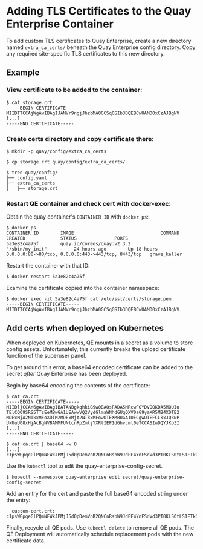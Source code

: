 # Adding TLS Certificates to the Quay Enterprise Container

To add custom TLS certificates to Quay Enterprise, create a new directory named `extra_ca_certs/` beneath the Quay Enterprise config directory. Copy any required site-specific TLS certificates to this new directory.

## Example

### View certificate to be added to the container:

```
$ cat storage.crt
-----BEGIN CERTIFICATE-----
MIIDTTCCAjWgAwIBAgIJAMVr9ngjJhzbMA0GCSqGSIb3DQEBCwUAMD0xCzAJBgNV
[...]
-----END CERTIFICATE-----
```

### Create certs directory and copy certificate there:

```
$ mkdir -p quay/config/extra_ca_certs

$ cp storage.crt quay/config/extra_ca_certs/

$ tree quay/config/
├── config.yaml
├── extra_ca_certs
│   ├── storage.crt
```

### Restart QE container and check cert with docker-exec:

Obtain the quay container's `CONTAINER ID` with `docker ps`:

```
$ docker ps
CONTAINER ID        IMAGE                                COMMAND                  CREATED             STATUS              PORTS
5a3e82c4a75f        quay.io/coreos/quay:v2.3.2           "/sbin/my_init"          24 hours ago        Up 18 hours         0.0.0.0:80->80/tcp, 0.0.0.0:443->443/tcp, 8443/tcp   grave_keller
```

Restart the container with that ID:

```
$ docker restart 5a3e82c4a75f
```

Examine the certificate copied into the container namespace:

```
$ docker exec -it 5a3e82c4a75f cat /etc/ssl/certs/storage.pem
-----BEGIN CERTIFICATE-----
MIIDTTCCAjWgAwIBAgIJAMVr9ngjJhzbMA0GCSqGSIb3DQEBCwUAMD0xCzAJBgNV
```


## Add certs when deployed on Kubernetes

When deployed on Kubernetes, QE mounts in a secret as a volume to store config assets. Unfortunately, this currently breaks the upload certificate function of the superuser panel. 

To get around this error, a base64 encoded certificate can be added to the secret *after* Quay Enterprise has been deployed. 

Begin by base64 encoding the contents of the certificate:

```
$ cat ca.crt 
-----BEGIN CERTIFICATE-----
MIIDljCCAn6gAwIBAgIBATANBgkqhkiG9w0BAQsFADA5MRcwFQYDVQQKDA5MQUIu
TElCQ09SRS5TTzEeMBwGA1UEAwwVQ2VydGlmaWNhdGUgQXV0aG9yaXR5MB4XDTE2
MDExMjA2NTkxMFoXDTM2MDExMjA2NTkxMFowOTEXMBUGA1UECgwOTEFCLkxJQkNP
UkUuU08xHjAcBgNVBAMMFUNlcnRpZmljYXRlIEF1dGhvcml0eTCCASIwDQYJKoZI
[...]
-----END CERTIFICATE-----

$ cat ca.crt | base64 -w 0
[...]
c1psWGpqeGlPQmNEWkJPMjJ5d0pDemVnR2QNCnRsbW9JdEF4YnFSdVd3PT0KLS0tLS1FTkQgQ0VSVElGSUNBVEUtLS0tLQo=
```

Use the `kubectl` tool to edit the quay-enterprise-config-secret.
```
$ kubectl --namespace quay-enterprise edit secret/quay-enterprise-config-secret
```

Add an entry for the cert and paste the full base64 encoded string under the entry: 

```
  custom-cert.crt: 
c1psWGpqeGlPQmNEWkJPMjJ5d0pDemVnR2QNCnRsbW9JdEF4YnFSdVd3PT0KLS0tLS1FTkQgQ0VSVElGSUNBVEUtLS0tLQo=
```

Finally, recycle all QE pods. Use `kubectl delete` to remove all QE pods. The QE Deployment will automatically schedule replacement pods with the new certificate data.
